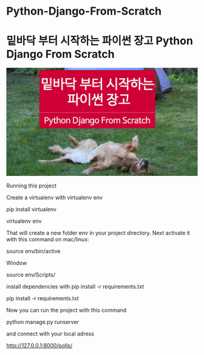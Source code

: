 # Python-Django-From-Scratch

# 밑바닥 부터 시작하는 파이썬 장고 Python Django From Scratch


![alt text](https://raw.githubusercontent.com/shop2world/Python-Django-From-Scratch/master/logopythondjango2.jpg)



Running this project


Create a virtualenv with virtualenv env 

  pip install virtualenv

  virtualenv env


That will create a new folder env in your project directory. Next activate it with this command on mac/linux:

  source env/bin/active

Window

  source env/Scripts/


install dependencies with pip install -r requirements.txt

  pip install -r requirements.txt



Now you can run the project with this command


  python manage.py runserver

and connect with your local adress

http://127.0.0.1:8000/polls/
